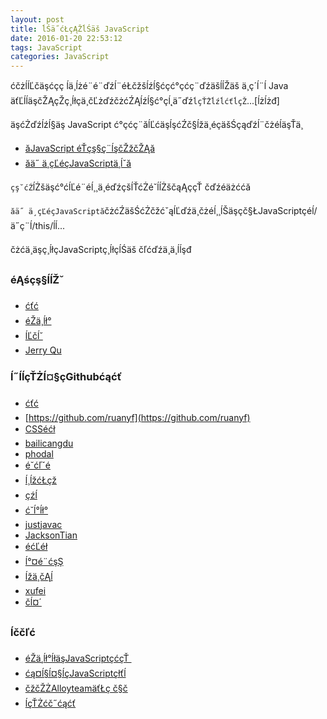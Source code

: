 ```yaml
---
layout: post
title: ĺŚä˝ć­ŁçĄŽĺ­Śäš JavaScript
date: 2016-01-20 22:53:12
tags: JavaScript
categories: JavaScript
---
```


ćčżĺĺĽčäşćçç ĺä¸­ĺżé¨é¨ďźĺ¨éŁčžšĺźĺ§ćçć°çćç¨ďźäšĺĺŽäš ä¸ç´ĺ¨ĺ Java äťĽĺĺäşčŽĄçŽç¸ĺłçä¸čĽżďźčżćŹĄĺźĺ§ć°çĺ˛ä˝ďź`ĺçŤŻĺźĺćťĺçŽ`...[ĺżĺżđ]

äşćŻďźĺźĺ§äş JavaScript ć°çćç¨ăĺĽćäşĺşćŹč§ĺžä¸éçäšŚçąďźĺ¨čżéĺäşŤä¸

- [ăJavaScript éŤçş§ç¨ĺşčŽžčŽĄă](https://item.jd.com/10951037.html)
- [ăä˝ ä¸çĽéçJavaScriptä¸ĺˇă](https://item.jd.com/11676671.html)

`çş˘ćŹ`ĺŻšäşć°ćĺĽé¨éĺ¸¸ä¸éďźçšĺŤćŻé˘ĺĺŻščąĄççŤ čďźéäżććă

`ăä˝ ä¸çĽéçJavaScriptă`čżćŹäšŚćŻčžćˇąĺĽďźä¸čżéĺ¸¸ĺŠäşçč§ŁJavaScriptçé­ĺ/ä˝ç¨ĺ/this/ĺĺ...


čżćä¸äşç¸ĺłçJavaScriptç¸ĺłçĺ­Śäš čľćďźä¸ä¸ĺĺşđ


### éĄśçş§ĺĺŽ˘

- [ć­ťć](https://xcoder.in/)
- [éŽä¸ĺł°](http://www.ruanyifeng.com/blog/)
- [ĺĽčĺ˘](https://75team.com/)
- [Jerry Qu](https://imququ.com/)

### ĺ˝ĺĺçŤŻĺ¤§çGithubćąćť

- [ć­ťć](https://github.com/XadillaX)
- [https://github.com/ruanyf](https://github.com/ruanyf)
- [CSSé­ćł](https://github.com/cssmagic)
- [bailicangdu](https://github.com/bailicangdu)
- [phodal](https://github.com/phodal)
- [é˘ćľˇé](https://github.com/yanhaijing)
- [ĺ¸ĺžć­Łçž](https://github.com/RubyLouvre)
- [çźĺ](https://github.com/i5ting)
- [ć˘ĺ°ĺł°](https://github.com/youngwind)
- [justjavac](https://github.com/justjavac)
- [JacksonTian](https://github.com/JacksonTian)
- [é­ćĽéł](https://github.com/brianway)
- [ĺ°¤é¨ćşŞ](https://github.com/yyx990803)
- [ĺžä¸čĄĺ](https://github.com/Jinjiang)
- [xufei](https://github.com/xufei)
- [čĺ¤´](https://github.com/xinyu198736)

### ĺččľć

- [éŽä¸ĺł°ĺłäşJavaScriptçćçŤ ](http://www.ruanyifeng.com/blog/javascript/)
- [ćą¤ĺ§ĺ¤§ĺçJavaScriptçłťĺ](http://www.cnblogs.com/TomXu/tag/JavaScript/)
- [čžčŽŻAlloyteamäťŁç č§č](https://github.com/AlloyTeam/CodeGuide)
- [ĺçŤŻćč˝ćąćť](https://github.com/JacksonTian/fks)
